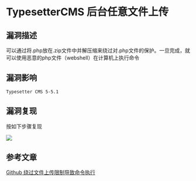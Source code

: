# 

# TypesetterCMS 后台任意文件上传

## 漏洞描述

可以通过将.php放在.zip文件中并解压缩来绕过对.php文件的保护。一旦完成，就可以使用恶意的php文件（webshell）在计算机上执行命令

## 漏洞影响

```
Typesetter CMS 5-5.1
```

## 漏洞复现

按如下步骤复现

![](./images/202202170930270.gif)

## 参考文章

[Github 绕过文件上传限制导致命令执行](https://github.com/Typesetter/Typesetter/issues/674)


